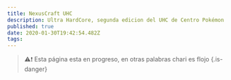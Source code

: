 ```yaml
---
title: NexusCraft UHC
description: Ultra HardCore, segunda edicion del UHC de Centro Pokémon
published: true
date: 2020-01-30T19:42:54.482Z
tags: 
---
```


> :warning::exclamation: Esta página esta en progreso, en otras palabras chari es flojo
{.is-danger}

